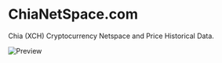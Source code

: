 # ChiaNetSpace.com

Chia (XCH) Cryptocurrency Netspace and Price Historical Data.

![Preview](https://user-images.githubusercontent.com/5221349/117586673-489a2c80-b122-11eb-9aa2-a3a0d74aa626.png)
